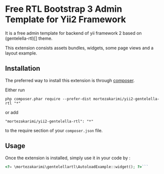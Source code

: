 Free RTL Bootstrap 3 Admin Template for Yii2 Framework
======================================================
It is a free admin template for backend of yii framework 2 based on (gentelella-rtl)[] theme.

This extension consists assets bundles, widgets, some page views and a layout example.

Installation
------------

The preferred way to install this extension is through [composer](http://getcomposer.org/download/).

Either run

```
php composer.phar require --prefer-dist mortezakarimi/yii2-gentelella-rtl "*"
```

or add

```
"mortezakarimi/yii2-gentelella-rtl": "*"
```

to the require section of your `composer.json` file.


Usage
-----

Once the extension is installed, simply use it in your code by  :

```php
<?= \mortezakarimi\gentelellartl\AutoloadExample::widget(); ?>```